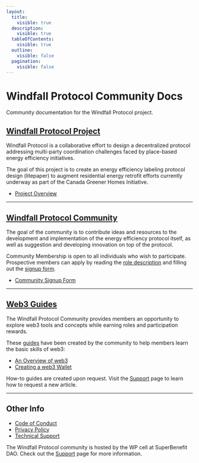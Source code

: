 ```yaml
---
layout:
  title:
    visible: true
  description:
    visible: true
  tableOfContents:
    visible: true
  outline:
    visible: false
  pagination:
    visible: false
---
```


# Windfall Protocol Community Docs

Community documentation for the Windfall Protocol project.

## [Windfall Protocol Project](project.md)

Windfall Protocol is a collaborative effort to design a decentralized protocol addressing multi-party coordination challenges faced by place-based energy efficiency initiatives.

The goal of this project is to create an energy efficiency labeling protocol design (litepaper) to augment residential energy retrofit efforts currently underway as part of the Canada Greener Homes Initiative.

* [Project Overview](project.md)

---

## [Windfall Protocol Community](community/)

The goal of the community is to contribute ideas and resources to the development and implementation of the energy efficiency protocol itself, as well as suggestion and developing innovation on top of the protocol.

Community Membership is open to all individuals who wish to participate. Prospective members can apply by reading the [role description](community/roles.md) and filling out the [signup form](https://wreep.deform.cc/community-signup/).

* [Community Signup Form](https://wreep.deform.cc/community-signup/)

---

## [Web3 Guides](guides/)

The Windfall Protocol Community provides members an opportunity to explore web3 tools and concepts while earning roles and participation rewards.

These [guides](guides/) have been created by the community to help members learn the basic skills of web3:

* [An Overview of web3](guides/web3.md)
* [Creating a web3 Wallet](guides/wallets.md)

How-to guides are created upon request. Visit the [Support](support.md) page to learn how to request a new article.

---

## Other Info

* [Code of Conduct](code\_of\_conduct.md)
* [Privacy Policy](privacy\_policy.md)
* [Technical Support](support.md)

The Windfall Protocol community is hosted by the WP cell at SuperBenefit DAO. Check out the [Support](support.md) page for more information.

